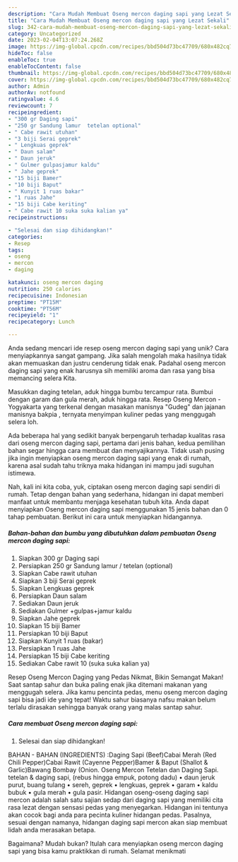 ```yaml
---
description: "Cara Mudah Membuat Oseng mercon daging sapi yang Lezat Sekali"
title: "Cara Mudah Membuat Oseng mercon daging sapi yang Lezat Sekali"
slug: 342-cara-mudah-membuat-oseng-mercon-daging-sapi-yang-lezat-sekali
category: Uncategorized
date: 2023-02-04T13:07:24.268Z
image: https://img-global.cpcdn.com/recipes/bbd504d73bc47709/680x482cq70/oseng-mercon-daging-sapi-foto-resep-utama.jpg
hideToc: false
enableToc: true
enableTocContent: false
thumbnail: https://img-global.cpcdn.com/recipes/bbd504d73bc47709/680x482cq70/oseng-mercon-daging-sapi-foto-resep-utama.jpg
cover: https://img-global.cpcdn.com/recipes/bbd504d73bc47709/680x482cq70/oseng-mercon-daging-sapi-foto-resep-utama.jpg
author: Admin
authorAv: notfound
ratingvalue: 4.6
reviewcount: 7
recipeingredient:
- "300 gr Daging sapi"
- "250 gr Sandung lamur  tetelan optional"
- " Cabe rawit utuhan"
- "3 biji Serai geprek"
- " Lengkuas geprek"
- " Daun salam"
- " Daun jeruk"
- " Gulmer gulpasjamur kaldu"
- " Jahe geprek"
- "15 biji Bamer"
- "10 biji Baput"
- " Kunyit 1 ruas bakar"
- "1 ruas Jahe"
- "15 biji Cabe keriting"
- " Cabe rawit 10 suka suka kalian ya"
recipeinstructions:

- "Selesai dan siap dihidangkan!"
categories:
- Resep
tags:
- oseng
- mercon
- daging

katakunci: oseng mercon daging 
nutrition: 250 calories
recipecuisine: Indonesian
preptime: "PT15M"
cooktime: "PT56M"
recipeyield: "1"
recipecategory: Lunch

---
```





Anda sedang mencari ide resep oseng mercon daging sapi yang unik? Cara menyiapkannya sangat gampang. Jika salah mengolah maka hasilnya tidak akan memuaskan dan justru cenderung tidak enak. Padahal oseng mercon daging sapi yang enak harusnya sih memiliki aroma dan rasa yang bisa memancing selera Kita.





Masukkan daging tetelan, aduk hingga bumbu tercampur rata. Bumbui dengan garam dan gula merah, aduk hingga rata. Resep Oseng Mercon - Yogyakarta yang terkenal dengan masakan manisnya &#34;Gudeg&#34; dan jajanan manisnya bakpia , ternyata menyimpan kuliner pedas yang menggugah selera loh.

Ada beberapa hal yang sedikit banyak berpengaruh terhadap kualitas rasa dari oseng mercon daging sapi, pertama dari jenis bahan, kedua pemilihan bahan segar hingga cara membuat dan menyajikannya. Tidak usah pusing jika ingin menyiapkan oseng mercon daging sapi yang enak di rumah, karena asal sudah tahu triknya maka hidangan ini mampu jadi suguhan istimewa.






Nah, kali ini kita coba, yuk, ciptakan oseng mercon daging sapi sendiri di rumah. Tetap dengan bahan yang sederhana, hidangan ini dapat memberi manfaat untuk membantu menjaga kesehatan tubuh kita. Anda dapat menyiapkan Oseng mercon daging sapi menggunakan 15 jenis bahan dan 0 tahap pembuatan. Berikut ini cara untuk menyiapkan hidangannya.

<!--inarticleads1-->

##### Bahan-bahan dan bumbu yang dibutuhkan dalam pembuatan Oseng mercon daging sapi:

1. Siapkan 300 gr Daging sapi
1. Persiapkan 250 gr Sandung lamur / tetelan (optional)
1. Siapkan  Cabe rawit utuhan
1. Siapkan 3 biji Serai geprek
1. Siapkan  Lengkuas geprek
1. Persiapkan  Daun salam
1. Sediakan  Daun jeruk
1. Sediakan  Gulmer +gulpas+jamur kaldu
1. Siapkan  Jahe geprek
1. Siapkan 15 biji Bamer
1. Persiapkan 10 biji Baput
1. Siapkan  Kunyit 1 ruas (bakar)
1. Persiapkan 1 ruas Jahe
1. Persiapkan 15 biji Cabe keriting
1. Sediakan  Cabe rawit 10 (suka suka kalian ya)


Resep Oseng Mercon Daging yang Pedas Nikmat, Bikin Semangat Makan! Saat santap sahur dan buka paling enak jika ditemani makanan yang menggugah selera. Jika kamu pencinta pedas, menu oseng mercon daging sapi bisa jadi ide yang tepat! Waktu sahur biasanya nafsu makan belum terlalu dirasakan sehingga banyak orang yang malas santap sahur. 

<!--inarticleads2-->

##### Cara membuat Oseng mercon daging sapi:


1. Selesai dan siap dihidangkan!

BAHAN - BAHAN (INGREDIENTS) :Daging Sapi (Beef)Cabai Merah (Red Chili Pepper)Cabai Rawit (Cayenne Pepper)Bamer &amp; Baput (Shallot &amp; Garlic)Bawang Bombay (Onion. Oseng Mercon Tetelan dan Daging Sapi. tetelan &amp; daging sapi, (rebus hingga empuk, potong dadu) • daun jeruk purut, buang tulang • sereh, geprek • lengkuas, geprek • garam • kaldu bubuk • gula merah • gula pasir. Hidangan oseng-oseng daging sapi mercon adalah salah satu sajian sedap dari daging sapi yang memiliki cita rasa lezat dengan sensasi pedas yang menyegarkan. Hidangan ini tentunya akan cocok bagi anda para pecinta kuliner hidangan pedas. Pasalnya, sesuai dengan namanya, hidangan daging sapi mercon akan siap membuat lidah anda merasakan betapa. 

Bagaimana? Mudah bukan? Itulah cara menyiapkan oseng mercon daging sapi yang bisa kamu praktikkan di rumah. Selamat menikmati
